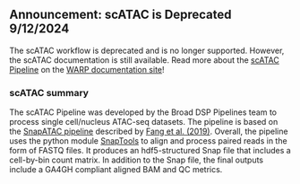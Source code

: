 
## Announcement: scATAC is Deprecated 9/12/2024

The scATAC workflow is deprecated and is no longer supported. However, the scATAC documentation is still available. Read more about the [scATAC Pipeline](https://broadinstitute.github.io/warp/docs/Pipelines/Single_Cell_ATAC_Seq_Pipeline/README) on the [WARP documentation site](https://broadinstitute.github.io/warp/)!

### scATAC summary


The scATAC Pipeline was developed by the Broad DSP Pipelines team to process single cell/nucleus ATAC-seq datasets. The pipeline is based on the [SnapATAC pipeline](https://github.com/r3fang/SnapATAC) described by [Fang et al. (2019)](https://www.biorxiv.org/content/10.1101/615179v2.full). Overall, the pipeline uses the python module [SnapTools](https://github.com/r3fang/SnapTools) to align and process paired reads in the form of FASTQ files. It produces an hdf5-structured Snap file that includes a cell-by-bin count matrix. In addition to the Snap file, the final outputs include a GA4GH compliant aligned BAM and QC metrics.
